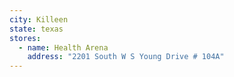 ```yaml
---
city: Killeen
state: texas
stores:
  - name: Health Arena
    address: "2201 South W S Young Drive # 104A"
---
```


